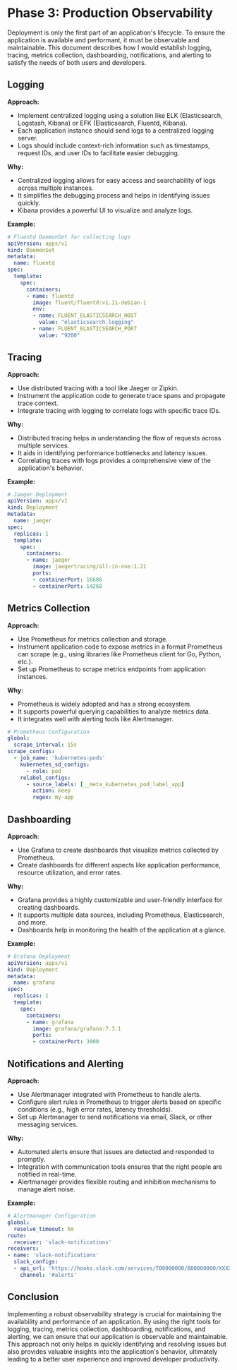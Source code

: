 # Phase 3: Production Observability

Deployment is only the first part of an application's lifecycle. To ensure the application is available and performant, it must be observable and maintainable. This document describes how I would establish logging, tracing, metrics collection, dashboarding, notifications, and alerting to satisfy the needs of both users and developers.

## Logging

**Approach:**
- Implement centralized logging using a solution like ELK (Elasticsearch, Logstash, Kibana) or EFK (Elasticsearch, Fluentd, Kibana).
- Each application instance should send logs to a centralized logging server.
- Logs should include context-rich information such as timestamps, request IDs, and user IDs to facilitate easier debugging.

**Why:**
- Centralized logging allows for easy access and searchability of logs across multiple instances.
- It simplifies the debugging process and helps in identifying issues quickly.
- Kibana provides a powerful UI to visualize and analyze logs.

**Example:**
```yaml
# Fluentd DaemonSet for collecting logs
apiVersion: apps/v1
kind: DaemonSet
metadata:
  name: fluentd
spec:
  template:
    spec:
      containers:
      - name: fluentd
        image: fluent/fluentd:v1.11-debian-1
        env:
        - name: FLUENT_ELASTICSEARCH_HOST
          value: "elasticsearch.logging"
        - name: FLUENT_ELASTICSEARCH_PORT
          value: "9200"
```

## Tracing

**Approach:**
- Use distributed tracing with a tool like Jaeger or Zipkin.
- Instrument the application code to generate trace spans and propagate trace context.
- Integrate tracing with logging to correlate logs with specific trace IDs.

**Why:**
- Distributed tracing helps in understanding the flow of requests across multiple services.
- It aids in identifying performance bottlenecks and latency issues.
- Correlating traces with logs provides a comprehensive view of the application's behavior.

**Example:**
```yaml
# Jaeger Deployment
apiVersion: apps/v1
kind: Deployment
metadata:
  name: jaeger
spec:
  replicas: 1
  template:
    spec:
      containers:
      - name: jaeger
        image: jaegertracing/all-in-one:1.21
        ports:
        - containerPort: 16686
        - containerPort: 14268
```

## Metrics Collection

**Approach:**
- Use Prometheus for metrics collection and storage.
- Instrument application code to expose metrics in a format Prometheus can scrape (e.g., using libraries like Prometheus client for Go, Python, etc.).
- Set up Prometheus to scrape metrics endpoints from application instances.

**Why:**
- Prometheus is widely adopted and has a strong ecosystem.
- It supports powerful querying capabilities to analyze metrics data.
- It integrates well with alerting tools like Alertmanager.

```yaml
# Prometheus Configuration
global:
  scrape_interval: 15s
scrape_configs:
  - job_name: 'kubernetes-pods'
    kubernetes_sd_configs:
      - role: pod
    relabel_configs:
      - source_labels: [__meta_kubernetes_pod_label_app]
        action: keep
        regex: my-app
```

## Dashboarding

**Approach:**
- Use Grafana to create dashboards that visualize metrics collected by Prometheus.
- Create dashboards for different aspects like application performance, resource utilization, and error rates.

**Why:**
- Grafana provides a highly customizable and user-friendly interface for creating dashboards.
- It supports multiple data sources, including Prometheus, Elasticsearch, and more.
- Dashboards help in monitoring the health of the application at a glance.

**Example:**
```yaml
# Grafana Deployment
apiVersion: apps/v1
kind: Deployment
metadata:
  name: grafana
spec:
  replicas: 1
  template:
    spec:
      containers:
      - name: grafana
        image: grafana/grafana:7.3.1
        ports:
        - containerPort: 3000
```

## Notifications and Alerting

**Approach:**
- Use Alertmanager integrated with Prometheus to handle alerts.
- Configure alert rules in Prometheus to trigger alerts based on specific conditions (e.g., high error rates, latency thresholds).
- Set up Alertmanager to send notifications via email, Slack, or other messaging services.

**Why:**
- Automated alerts ensure that issues are detected and responded to promptly.
- Integration with communication tools ensures that the right people are notified in real-time.
- Alertmanager provides flexible routing and inhibition mechanisms to manage alert noise.

**Example:**
```yaml
# Alertmanager Configuration
global:
  resolve_timeout: 5m
route:
  receiver: 'slack-notifications'
receivers:
- name: 'slack-notifications'
  slack_configs:
  - api_url: 'https://hooks.slack.com/services/T00000000/B00000000/XXXXXXXXXXXXXXXXXXXXXXXX'
    channel: '#alerts'
```

## Conclusion
Implementing a robust observability strategy is crucial for maintaining the availability and performance of an application. By using the right tools for logging, tracing, metrics collection, dashboarding, notifications, and alerting, we can ensure that our application is observable and maintainable. This approach not only helps in quickly identifying and resolving issues but also provides valuable insights into the application's behavior, ultimately leading to a better user experience and improved developer productivity.

